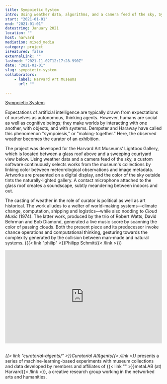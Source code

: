 ```yaml
---
title: Sympoietic System
intro: Using weather data, algorithms, and a camera feed of the sky, Sympoietic System makes the weather a curator.
start: "2021-01-01"
end: "2021-01-01"
datestring: January 2021
location: ""
host: harvard
mediation: mixed_media
category: project
isFeatured: false
externalLink: ""
lastmod: "2021-11-02T12:17:28.990Z"
date: "2021-01-01"
slug: sympoietic-system
collaborators:
    - label: Harvard Art Museums
      url: ""

---
```

<!---
<iframe src="https://philippschmitt.com/sympoietic-system/" width="100%" height="300" frameborder="0" title="A Flitting Atlas of the Human Gaze"></iframe><br />
-->
[Sympoietic System](https://philippschmitt.com/sympoietic-system/)

Expectations of artificial intelligence are typically drawn from expectations of ourselves as autonomous, thinking agents. However, humans are social as well as cognitive beings; they make worlds by interacting with one another, with objects, and with systems. Dempster and Haraway have called this phenomenon "sympoiesis," or "making-together." Here, the observed weather becomes the curator of an exhibition. 

The project was developed for the Harvard Art Museums’ Lightbox Gallery, which is located between a glass roof above and a sweeping courtyard view below. Using weather data and a camera feed of the sky, a custom software continuously selects works from the museum's collections by linking color between meteorological observations and image metadata. Artworks are presented on a digital display, and the color of the sky outside tints the naturally-lighted gallery. A contact microphone attached to the glass roof creates a soundscape, subtly meandering between indoors and out.

The casting of weather in the role of curator is political as well as art historical. The work alludes to a welter of world-making systems—climate change, computation, shipping and logistics—while also nodding to *Cloud Music* (1974). The latter work, produced by the trio of Robert Watts, David Behrman and Bob Diamond, generated a live music score by scanning the color of passing clouds. Both the present piece and its predecessor invoke chance operations and computational thinking, gesturing towards the complexity generated by the collision between man-made and natural systems. ({{< link "philip" >}}Philipp Schmitt{{< /link >}})
<iframe src="https://player.vimeo.com/video/400724186" width="100%" height="300" frameborder="0" allow="autoplay; fullscreen" allowfullscreen></iframe><br /><br />

*{{< link "curatorial-aigents/" >}}Curatorial A(i)gents{{< /link >}}* presents a series of machine-learning-based experiments with museum collections and data developed by members and affiliates of {{< link "" >}}metaLAB (at) Harvard{{< /link >}}, a creative research group working in the networked arts and humanities.